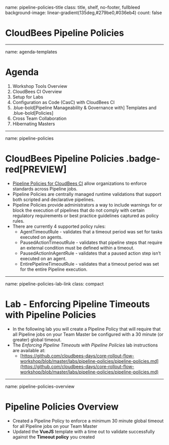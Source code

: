 name: pipeline-policies-title
class: title, shelf, no-footer, fullbleed
background-image: linear-gradient(135deg,#279be0,#036eb4)
count: false

# CloudBees Pipeline Policies

---
name: agenda-templates
# Agenda

1. Workshop Tools Overview
2. CloudBees CI Overview
3. Setup for Labs
4. Configuration as Code (CasC) with CloudBees CI
5. .blue-bold[Pipeline Manageability & Governance with] Templates and .blue-bold[Policies]
6. Cross Team Collaboration
7. Hibernating Masters

---
name: pipeline-policies

# CloudBees Pipeline Policies .badge-red[PREVIEW]

* [Pipeline Policies for CloudBees CI](https://docs.cloudbees.com/docs/admin-resources/latest/pipelines-user-guide/pipeline-policies) allow organizations to enforce standards across Pipeline jobs.
* Pipeline Policies are centrally managed runtime validations that support both scripted and declarative pipelines.
* Pipeline Policies provide administrators a way to include warnings for or block the execution of pipelines that do not comply with certain regulatory requirements or best practice guidelines captured as policy rules.
* There are currently 4 supported policy rules:
  * AgentTimeoutRule - validates that a timeout period was set for tasks executed on agents.
  * PausedActionTimeoutRule - validates that pipeline steps that require an external condition must be defined within a timeout.
  * PausedActionInAgentRule - validates that a paused action step isn’t executed on an agent.
  * EntirePipelineTimeoutRule - validates that a timeout period was set for the entire Pipeline execution.

---
name: pipeline-policies-lab-link
class: compact

# Lab - Enforcing Pipeline Timeouts with Pipeline Policies

* In the following lab you will create a Pipeline Policy that will require that all Pipeline jobs on your Team Master be configured with a 30 minute (or greater) global timeout.
* The *Enforcing Pipeline Timeouts with Pipeline Policies* lab instructions are available at: 
  * [https://github.com/cloudbees-days/core-rollout-flow-workshop/blob/master/labs/pipeline-policies/pipeline-policies.md](https://github.com/cloudbees-days/core-rollout-flow-workshop/blob/master/labs/pipeline-policies/pipeline-policies.md)


---
name: pipeline-policies-overview

# Pipeline Policies Overview

* Created a Pipeline Policy to enforce a minimum 30 minute global timeout for all Pipeline jobs on your Team Master
* Updated the **VueJS** template with a time out to validate successfully against the **Timeout policy** you created
